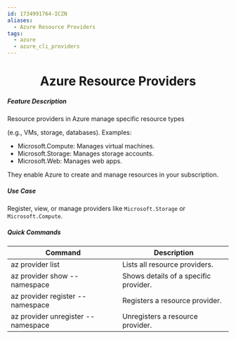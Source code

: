 ```yaml
---
id: 1734991764-ICZN
aliases:
  - Azure Resource Providers
tags:
  - azure
  - azure_cli_providers
---
```


<center>
<h1>Azure Resource Providers</h1>
</center>

##### __Feature Description__
Resource providers in Azure manage specific resource types

(e.g., VMs, storage, databases). Examples:
- Microsoft.Compute: Manages virtual machines.
- Microsoft.Storage: Manages storage accounts.
- Microsoft.Web: Manages web apps.

They enable Azure to create and manage resources in your subscription.

##### __Use Case__
  Register, view, or manage providers like `Microsoft.Storage` or 
  `Microsoft.Compute`.


##### Quick Commands
| Command                                 | Description                           |
| --------------------------------------- | ------------------------------------- |
| az provider list                        | Lists all resource providers.         |
| az provider show --namespace <RP>       | Shows details of a specific provider. |
| az provider register --namespace <RP>   | Registers a resource provider.        |
| az provider unregister --namespace <RP> | Unregisters a resource provider.      |
